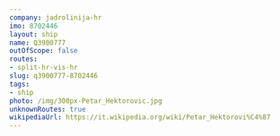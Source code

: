 ```yaml
---
company: jadrolinija-hr
imo: 8702446
layout: ship
name: Q3900777
outOfScope: false
routes:
- split-hr-vis-hr
slug: q3900777-8702446
tags:
- ship
photo: /img/300px-Petar_Hektorovic.jpg
unknownRoutes: true
wikipediaUrl: https://it.wikipedia.org/wiki/Petar_Hektorovi%C4%87
---
```

